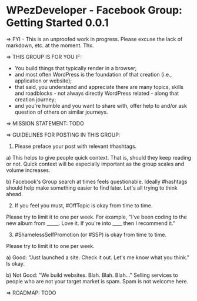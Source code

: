 WPezDeveloper - Facebook Group: Getting Started 0.0.1
=====================================================

=> FYI - This is an unproofed work in progress. Please excuse the lack of markdown, etc. at the moment. Thx. 


=> THIS GROUP IS FOR YOU IF:

- You build things that typically render in a browser; 
- and most often WordPress is the foundation of that creation (i.e., application or website); 
- that said, you understand and appreciate there are many topics, skills and roadblocks - not always directly WordPress related - along that creation journey;
- and you're humble and you want to share with, offer help to and/or ask question of others on similar journeys.


=> MISSION STATEMENT: TODO



=> GUIDELINES FOR POSTING IN THIS GROUP:

1) Please preface your post with relevant #hashtags. 

a) This helps to give people quick context. That is, should they keep reading or not. Quick context will be especially important as the group scales and volume increases. 

b) Facebook's Group search at times feels questionable. Ideally #hashtags should help make something easier to find later. Let's all trying to think ahead.

2) If you feel you must, #OffTopic is okay from time to time. 

Please try to limit it to one per week. For example, "I've been coding to the new album from _____. Love it. If you're into ____ then I recommend it." 

3) #ShamelessSelfPromotion (or #SSP) is okay from time to time. 

Please try to limit it to one per week. 

a) Good: "Just launched a site. Check it out. Let's me know what you think." Is okay.

b) Not Good: "We build websites. Blah. Blah. Blah..." Selling services to people who are not your target market is spam. Spam is not welcome here.



=> ROADMAP: TODO